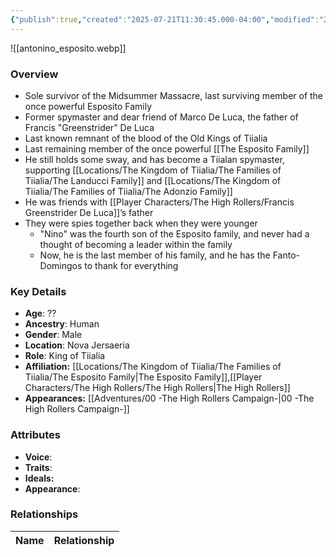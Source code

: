 ```yaml
---
{"publish":true,"created":"2025-07-21T11:30:45.000-04:00","modified":"2025-08-27T09:39:07.591-04:00","published":"2025-08-27T09:39:07.591-04:00","cssclasses":"","Age":"??","Ancestry":"Human","Gender":"Male","Location":["Nova Jersaeria"],"Role":["King of Tiialia"],"Affiliation":["[[Locations/The Kingdom of Tiialia/The Families of Tiialia/The Esposito Family]]","[[The High Rollers]]"],"Appearances":["[[00 -The High Rollers Campaign-]]"]}
---
```



![[antonino_esposito.webp]]

### Overview
- Sole survivor of the Midsummer Massacre, last surviving member of the once powerful Esposito Family
- Former spymaster and dear friend of Marco De Luca, the father of Francis "Greenstrider" De Luca
- Last known remnant of the blood of the Old Kings of Tiialia
- Last remaining member of the once powerful [[The Esposito Family]]
- He still holds some sway, and has become a Tiialan spymaster, supporting [[Locations/The Kingdom of Tiialia/The Families of Tiialia/The Landucci Family]] and [[Locations/The Kingdom of Tiialia/The Families of Tiialia/The Adonzio Family]]
- He was friends with [[Player Characters/The High Rollers/Francis Greenstrider De Luca]]’s father
- They were spies together back when they were younger
	- "Nino" was the fourth son of the Esposito family, and never had a thought of becoming a leader within the family
	- Now, he is the last member of his family, and he has the Fanto-Domingos to thank for everything

### Key Details
- **Age**: ??
- **Ancestry**: Human
- **Gender**: Male
- **Location**: Nova Jersaeria
- **Role**: King of Tiialia
- **Affiliation:** [[Locations/The Kingdom of Tiialia/The Families of Tiialia/The Esposito Family\|The Esposito Family]],[[Player Characters/The High Rollers/The High Rollers\|The High Rollers]]
- **Appearances:** [[Adventures/00 -The High Rollers Campaign-\|00 -The High Rollers Campaign-]]

### Attributes
- **Voice**: 
- **Traits**: 
- **Ideals:** 
- **Appearance**:

### Relationships

| Name  | Relationship |
| ----- | ------------ |
